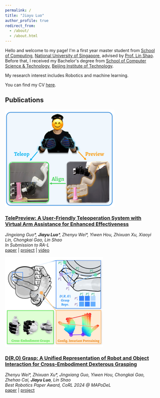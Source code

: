 ```yaml
---
permalink: /
title: "Jiayu Luo"
author_profile: true
redirect_from: 
  - /about/
  - /about.html
---
```


Hello and welcome to my page! I'm a first year master student from [School of Computing](https://www.comp.nus.edu.sg/), [National University of Singapore](https://nus.edu.sg/), advised by [Prof. Lin Shao](https://linsats.github.io/). Before that, I received my Bachelor's degree from [School of Computer Science & Technology](https://cs.bit.edu.cn/), [Beijing Institute of Technology](https://www.bit.edu.cn/).

My research interest includes Robotics and machine learning.

You can find my CV [here](../assets/CV.pdf).

## Publications

![telepreview](../images/telepreview.png)
### [TelePreview: A User-Friendly Teleoperation System with Virtual Arm Assistance for Enhanced Effectiveness](https://telepreview.github.io/)
*Jingxiang Guo\*, __Jiayu Luo__\*, Zhenyu Wei\*, Yiwen Hou, Zhixuan Xu, Xiaoyi Lin, Chongkai Gao, Lin Shao*  
*In Submission to RA-L*  
[paper](https://telepreview.github.io/static/data/paper.pdf) | [project](https://telepreview.github.io/) | [video](https://www.youtube.com/watch?v=k6KpkKWzuqs&t=1s)

![dro](../images/dro.png)
### [D(R,O) Grasp: A Unified Representation of Robot and Object Interaction for Cross-Embodiment Dexterous Grasping](https://nus-lins-lab.github.io/drograspweb/)
*Zhenyu Wei\*, Zhixuan Xu\*, Jingxiang Guo, Yiwen Hou, Chongkai Gao, Zhehao Cai, __Jiayu Luo__, Lin Shao*  
*Best Robotics Paper Award, CoRL 2024 @ MAPoDeL*  
[paper](https://arxiv.org/abs/2410.01702) | [project](https://nus-lins-lab.github.io/drograspweb/)
